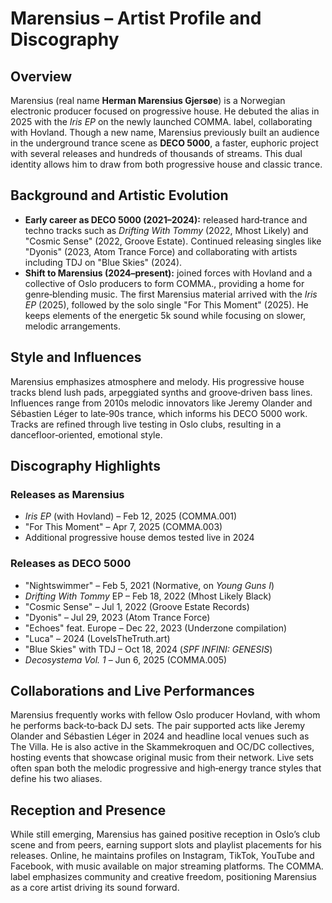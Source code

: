 # Marensius – Artist Profile and Discography

## Overview
Marensius (real name **Herman Marensius Gjersøe**) is a Norwegian electronic producer focused on progressive house. He debuted the alias in 2025 with the *Iris EP* on the newly launched COMMA. label, collaborating with Hovland. Though a new name, Marensius previously built an audience in the underground trance scene as **DECO 5000**, a faster, euphoric project with several releases and hundreds of thousands of streams. This dual identity allows him to draw from both progressive house and classic trance.

## Background and Artistic Evolution
- **Early career as DECO 5000 (2021–2024):** released hard‑trance and techno tracks such as *Drifting With Tommy* (2022, Mhost Likely) and "Cosmic Sense" (2022, Groove Estate). Continued releasing singles like "Dyonis" (2023, Atom Trance Force) and collaborating with artists including TDJ on "Blue Skies" (2024).
- **Shift to Marensius (2024–present):** joined forces with Hovland and a collective of Oslo producers to form COMMA., providing a home for genre‑blending music. The first Marensius material arrived with the *Iris EP* (2025), followed by the solo single "For This Moment" (2025). He keeps elements of the energetic 5k sound while focusing on slower, melodic arrangements.

## Style and Influences
Marensius emphasizes atmosphere and melody. His progressive house tracks blend lush pads, arpeggiated synths and groove‑driven bass lines. Influences range from 2010s melodic innovators like Jeremy Olander and Sébastien Léger to late‑90s trance, which informs his DECO 5000 work. Tracks are refined through live testing in Oslo clubs, resulting in a dancefloor‑oriented, emotional style.

## Discography Highlights
### Releases as Marensius
- *Iris EP* (with Hovland) – Feb 12, 2025 (COMMA.001)
- "For This Moment" – Apr 7, 2025 (COMMA.003)
- Additional progressive house demos tested live in 2024

### Releases as DECO 5000
- "Nightswimmer" – Feb 5, 2021 (Normative, on *Young Guns I*)
- *Drifting With Tommy* EP – Feb 18, 2022 (Mhost Likely Black)
- "Cosmic Sense" – Jul 1, 2022 (Groove Estate Records)
- "Dyonis" – Jul 29, 2023 (Atom Trance Force)
- "Echoes" feat. Europe – Dec 22, 2023 (Underzone compilation)
- "Luca" – 2024 (LoveIsTheTruth.art)
- "Blue Skies" with TDJ – Oct 18, 2024 (*SPF INFINI: GENESIS*)
- *Decosystema Vol. 1* – Jun 6, 2025 (COMMA.005)

## Collaborations and Live Performances
Marensius frequently works with fellow Oslo producer Hovland, with whom he performs back‑to‑back DJ sets. The pair supported acts like Jeremy Olander and Sébastien Léger in 2024 and headline local venues such as The Villa. He is also active in the Skammekroquen and OC/DC collectives, hosting events that showcase original music from their network. Live sets often span both the melodic progressive and high‑energy trance styles that define his two aliases.

## Reception and Presence
While still emerging, Marensius has gained positive reception in Oslo’s club scene and from peers, earning support slots and playlist placements for his releases. Online, he maintains profiles on Instagram, TikTok, YouTube and Facebook, with music available on major streaming platforms. The COMMA. label emphasizes community and creative freedom, positioning Marensius as a core artist driving its sound forward.

